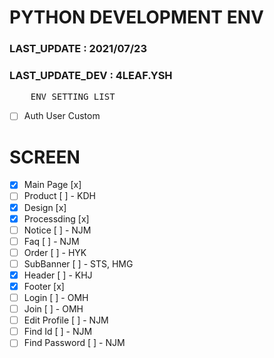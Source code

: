 # PYTHON DEVELOPMENT ENV

### LAST_UPDATE : 2021/07/23

### LAST_UPDATE_DEV : 4LEAF.YSH

<pre>
    ENV SETTING LIST
</pre>

- [ ] Auth User Custom

# SCREEN

- [x] Main Page [x]
- [ ] Product [ ] - KDH
- [x] Design [x]
- [x] Processding [x]
- [ ] Notice [ ] - NJM
- [ ] Faq [ ] - NJM
- [ ] Order [ ] - HYK
- [ ] SubBanner [ ] - STS, HMG
- [x] Header [ ] - KHJ
- [x] Footer [x]
- [ ] Login [ ] - OMH
- [ ] Join [ ] - OMH
- [ ] Edit Profile [ ] - NJM
- [ ] Find Id [ ] - NJM
- [ ] Find Password [ ] - NJM
